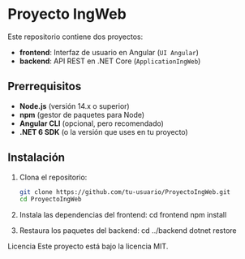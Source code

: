 # Proyecto IngWeb

Este repositorio contiene dos proyectos:

- **frontend**: Interfaz de usuario en Angular (`UI Angular`)  
- **backend**: API REST en .NET Core (`ApplicationIngWeb`)

##  Prerrequisitos

- **Node.js** (versión 14.x o superior)
- **npm** (gestor de paquetes para Node)
- **Angular CLI** (opcional, pero recomendado)
- **.NET 6 SDK** (o la versión que uses en tu proyecto)

##  Instalación

1. Clona el repositorio:
   ```bash
   git clone https://github.com/tu-usuario/ProyectoIngWeb.git
   cd ProyectoIngWeb

2. Instala las dependencias del frontend:
    cd frontend
    npm install

3. Restaura los paquetes del backend:
    cd ../backend
    dotnet restore

    


Licencia
Este proyecto está bajo la licencia MIT.